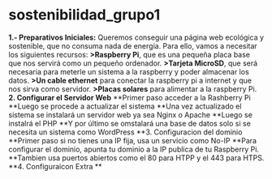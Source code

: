 # sostenibilidad_grupo1

**1.- Preparativos Iniciales:**
Queremos conseguir una página web ecológica y sostenible, que no consuma nada de energía. 
Para ello, vamos a necesitar los siguientes recursos:
**>Raspberry Pi**, que es una pequeña placa base que nos servirá como un pequeño ordenador.
**>Tarjeta MicroSD**, que será necesaria para meterle un sistema a la raspberry y poder almacenar los datos.
**>Un cable ethernet** para conectar la raspberry pi a internet y que nos sirva como servidor.
**>Placas solares** para alimentar a la raspberry Pi.
**2. Configurar el Servidor Web**
**Primer paso acceder a la Rashberry Pi
**Luego se procede a actualizar el sistema
**Una vez actualizado el sistema se instalará un servidor web ya sea Nginx o Apache
**Luego se instalrá el PHP
**Y por último se omstalará una base de datos solo si se necesita un sistema como WordPress
**3. Configuracion del dominio
**Primer paso si no tienes una IP fija, usa un servicio como No-IP
**Para configurar el dominio, apunta tu dominio a la IP publica de tu Raspberry Pi.
**Tambien usa puertos abiertos como el 80 para HTPP y el 443 para HTPS.
**4. Configuraicon Extra
**
